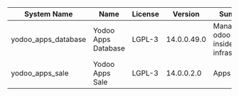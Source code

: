 | System Name | Name | License | Version | Summary | Price |
|---|---|---|---|---|---|
| yodoo_apps_database | Yodoo Apps Database | LGPL-3 | 14.0.0.49.0 | Manage all odoo apps inside your infrastructure |  |
| yodoo_apps_sale | Yodoo Apps Sale | LGPL-3 | 14.0.0.2.0 | Apps Sales |  |
